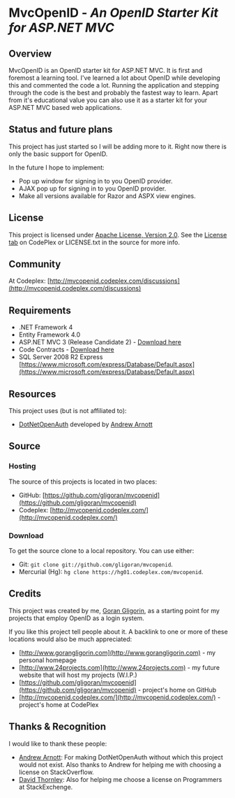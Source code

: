 # MvcOpenID - *An OpenID Starter Kit for ASP.NET MVC*

## Overview
MvcOpenID is an OpenID starter kit for ASP.NET MVC. It is first and foremost a learning tool. I've learned a lot about OpenID while developing this and commented the code a lot. Running the application and stepping through the code is the best and probably the fastest way to learn. Apart from it's educational value you can also use it as a starter kit for your ASP.NET MVC based web applications.

## Status and future plans
This project has just started so I will be adding more to it. Right now there is only the basic support for OpenID. 

In the future I hope to implement:

* Pop up window for signing in to you OpenID provider.
* AJAX pop up for signing in to you OpenID provider.
* Make all versions available for Razor and ASPX view engines.

## License
This project is licensed under [Apache License, Version 2.0](http://opensource.org/licenses/apache2.0.php). See the [License tab](http://mvcopenid.codeplex.com) on CodePlex or LICENSE.txt in the source for more info.

## Community
At Codeplex: [http://mvcopenid.codeplex.com/discussions](http://mvcopenid.codeplex.com/discussions)

## Requirements
* .NET Framework 4
* Entity Framework 4.0
* ASP.NET MVC 3 (Release Candidate 2) - [Download here](http://www.microsoft.com/downloads/en/details.aspx?FamilyID=955d593e-cbd1-4ed1-88eb-02ff79dd74d8&displaylang=en)
* Code Contracts - [Download here](http://msdn.microsoft.com/en-us/devlabs/dd491992.aspx)
* SQL Server 2008 R2 Express [https://www.microsoft.com/express/Database/Default.aspx](https://www.microsoft.com/express/Database/Default.aspx)

## Resources
This project uses (but is not affiliated to):

* [DotNetOpenAuth](http://www.dotnetopenauth.net/) developed by [Andrew Arnott](http://blog.nerdbank.net/)

## Source
### Hosting
The source of this projects is located in two places:

* GitHub: [https://github.com/gligoran/mvcopenid](https://github.com/gligoran/mvcopenid)
* Codeplex: [http://mvcopenid.codeplex.com/](http://mvcopenid.codeplex.com/)

### Download
To get the source clone to a local repository. You can use either:

* Git: `git clone git://github.com/gligoran/mvcopenid`.
* Mercurial (Hg): `hg clone https://hg01.codeplex.com/mvcopenid`.

## Credits
This project was created by me, [Goran Gligorin](http://www.gorangligorin.com), as a starting point for my projects that employ OpenID as a login system.

If you like this project tell people about it. A backlink to one or more of these locations would also be much appreciated:

* [http://www.gorangligorin.com](http://www.gorangligorin.com) - my personal homepage
* [http://www.24projects.com](http://www.24projects.com) - my future website that will host my projects (W.I.P.)
* [https://github.com/gligoran/mvcopenid](https://github.com/gligoran/mvcopenid) - project's home on GitHub
* [http://mvcopenid.codeplex.com/](http://mvcopenid.codeplex.com/) - project's home at CodePlex

## Thanks & Recognition
I would like to thank these people:

* [Andrew Arnott](http://blog.nerdbank.net/): For making DotNetOpenAuth without which this project would not exist. Also thanks to Andrew for helping me with choosing a license on StackOverflow.
* [David Thornley](http://programmers.stackexchange.com/users/2344/david-thornley): Also for helping me choose a license on Programmers at StackExchenge.
